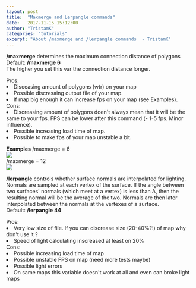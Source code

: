 ```yaml
---
layout: post
title:  "Maxmerge and Lerpangle commands"
date:   2017-11-15 15:12:00
author: "TristamK"
categories: "tutorials"
excerpt: "About /maxmerge and /lerpangle commands  - TristamK"
---
```

 <strong>/maxmerge</strong> determines the maximum connection distance  of polygons
<br>
Default: <strong>/maxmerge 6</strong>
<br>
The higher you set this var the connection distance longer. 
<br>

<div class="contentcomparation">
Pros:
	<li> Disceasing amount of polygons (wtr) on your map</li>
	<li> Possible discresaing output file of your map.</li>
	<li> If map big enough it can increase fps on your map (see Examples).</li>
</div>

<div class="contentcomparation">
Cons:
	<li> Discreasing amount of polygons doen't always mean that it will be the same to your fps. FPS can be lower after this command (- 1-5 fps. Minor influence).</li>
	<li> Possible increasing load time of map.</li>
	<li> Possible to make fps of your map unstable a bit. </li>
</div>

<strong>Examples</strong>
/maxmerge = 6 <br>
<img src="{{ base.url }}/content/images/posts/sauersauce_20171115-1.jpg"> <br>
/maxmerge = 12 <br>
<img src="{{ base.url }}/content/images/posts/sauersauce_20171115-1.jpg"> <br>

 <strong>/lerpangle</strong> controls whether surface normals are interpolated for lighting. <br>
Normals are sampled at each vertex of the surface. If the angle between two surfaces' normals (which meet at a vertex) is less than A, then the resulting normal will be the average of the two. Normals are then later interpolated between the normals at the vertexes of a surface. <br>
Default: <strong>/lerpangle 44</strong>

<div class="contentbox">
Pros:
	<li> Very low size of file. If you can discrease size (20-40%?!) of map why don't use it ?</li>
	<li> Speed of light calculating inscreased at least on 20%</li>
</div>

<div class="contentbox">
Cons:
	<li> Possible increasing load time of map</li>
	<li> Possible unstable FPS on map (need more tests maybe)</li>
	<li> Possible light errors</li>
	<li> On same maps this variable doesn't work at all and even can broke light maps</li>
</div>

